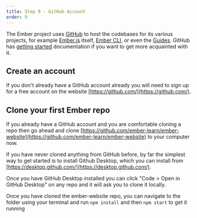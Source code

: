 ```yaml
---
title: Step 9 - GitHub Account
order: 9
---
```


The Ember project uses [GitHub](https://github.com/) to host the codebases for its various projects, for example [Ember.js](https://github.com/emberjs/ember.js) itself, [Ember CLI](https://github.com/ember-cli/ember-cli), or even the [Guides](https://github.com/ember-learn/guides-source).
GitHub has [getting started](https://docs.github.com/en/free-pro-team@latest/github/getting-started-with-github) documentation if you want to get more acquainted with it.

## Create an account

If you don't already have a GitHub account already you will need to sign up for a free account on the website [https://github.com/](https://github.com/).

## Clone your first Ember repo

If you already have a GitHub account and you are comfortable cloning a repo then go ahead and clone [https://github.com/ember-learn/ember-website](https://github.com/ember-learn/ember-website) to your computer now.

If you have never cloned anything from GitHub before, by far the simplest way to get started is to install Github Desktop, which you can install from [https://desktop.github.com/](https://desktop.github.com/).

Once you have GitHub Desktop installed you can click "Code > Open in GitHub Desktop" on any repo and it will ask you to clone it locally.

Once you have cloned the ember-website repo, you can navigate to the folder using your terminal and run `npm install` and then `npm start` to get it running

